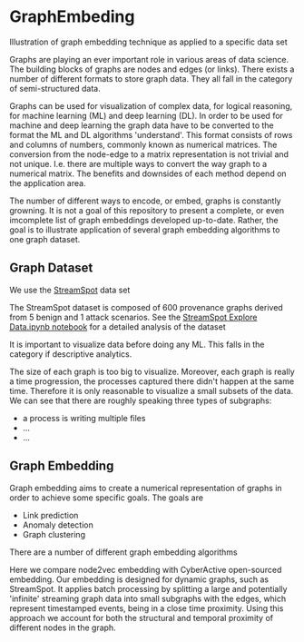 # GraphEmbeding
Illustration of graph embedding technique as applied to a specific data set

Graphs are playing an ever important role in various areas of data science. The building blocks of graphs are nodes and edges (or links). There exists a number of different formats to store graph data. They all fall in the category of semi-structured data. 

Graphs can be used for visualization of complex data, for logical reasoning, for machine learning (ML) and deep learning (DL). In order to be used for machine and deep learning the graph data have to be converted to the format the ML and DL algorithms 'understand'. This format consists of rows and columns of numbers, commonly known as numerical matrices. The conversion from the node-edge to a matrix representation is not trivial and not unique. I.e. there are multiple ways to convert the way graph to a numerical matrix. The benefits and downsides of each method depend on the application area. 

The number of different ways to encode, or embed, graphs is constantly growning. It is not a goal of this repository  to present a complete, or even imcomplete list of graph embeddings developed up-to-date. Rather, the goal is to illustrate application of several graph embedding algorithms to one graph dataset. 

## Graph Dataset
We use the  [StreamSpot] data set

[StreamSpot]: https://github.com/sbustreamspot/sbustreamspot-data
The StreamSpot dataset is composed of 600 provenance graphs derived from 5 benign and 1 attack scenarios. 
See the [StreamSpot Explore Data.ipynb notebook](https://github.com/CyberActive/GraphEmbeding/blob/main/StreamSpot%20Explore%20Data.ipynb) for a detailed analysis of the dataset

It is important to visualize data before doing any ML. This falls in the category if descriptive analytics. 

The size of each graph is too big to visualize. Moreover, each graph is really a time progression, the processes captured there didn't happen at the same time. Therefore it is only reasonable to visualize a small subsets of the data. We can see that there are roughly speaking three types of subgraphs: 
- a process is writing multiple files
- ...
- ...

## Graph Embedding

Graph embedding aims to create a numerical representation of graphs in order to achieve some specific goals. The goals are
- Link prediction
- Anomaly detection
- Graph clustering

There are a number of different graph embedding algorithms 


Here we compare node2vec embedding with CyberActive open-sourced embedding. Our embedding is designed for dynamic graphs, such as StreamSpot. It applies batch processing by splitting a large and potentially 'infinite' streaming graph data into small subgraphs with the edges, which represent timestamped events, being in a close time proximity. Using this approach we account for both the structural and temporal proximity of different nodes in the graph.

